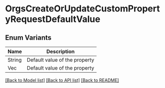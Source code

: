 # OrgsCreateOrUpdateCustomPropertyRequestDefaultValue

## Enum Variants

| Name | Description |
|---- | -----|
| String | Default value of the property |
| Vec<String> | Default value of the property |

[[Back to Model list]](../README.md#documentation-for-models) [[Back to API list]](../README.md#documentation-for-api-endpoints) [[Back to README]](../README.md)



